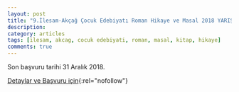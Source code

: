 ```yaml
---
layout: post
title: "9.İlesam-Akçağ Çocuk Edebiyatı Roman Hikaye ve Masal 2018 YARIŞMASI"
description: 
category: articles
tags: [ilesam, akcag, cocuk edebiyati, roman, masal, kitap, hikaye]
comments: true
---
```


Son başvuru tarihi 31 Aralık 2018.

[Detaylar ve Başvuru için](http://www.ilesam.org.tr/19326/9ilesam-akcag-cocuk-edebiyati-roman-hik%C3%A2ye-ve-masal-2018---kitap-dosyasi--yarismasi){:rel="nofollow"}